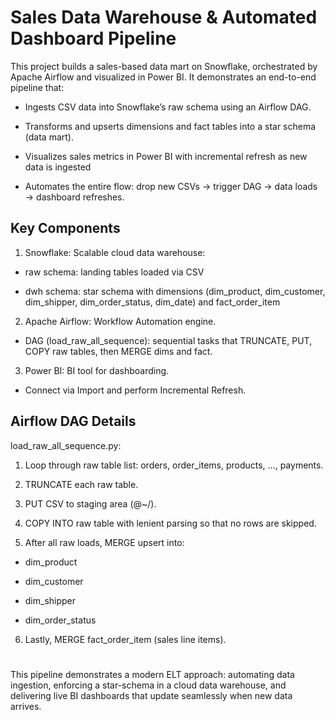 # Sales Data Warehouse & Automated Dashboard Pipeline

This project builds a sales-based data mart on Snowflake, orchestrated by Apache Airflow and visualized in Power BI. It demonstrates an end-to-end pipeline that:

- Ingests CSV data into Snowflake’s raw schema using an Airflow DAG.

- Transforms and upserts dimensions and fact tables into a star schema (data mart).

- Visualizes sales metrics in Power BI with incremental refresh as new data is ingested

- Automates the entire flow: drop new CSVs → trigger DAG → data loads → dashboard refreshes.

## Key Components

1. Snowflake: Scalable cloud data warehouse:

- raw schema: landing tables loaded via CSV

- dwh schema: star schema with dimensions (dim_product, dim_customer, dim_shipper, dim_order_status, dim_date) and fact_order_item

2. Apache Airflow: Workflow Automation engine.

- DAG (load_raw_all_sequence): sequential tasks that TRUNCATE, PUT, COPY raw tables, then MERGE dims and fact.

3. Power BI: BI tool for dashboarding.

- Connect via Import and perform Incremental Refresh.

## Airflow DAG Details

load_raw_all_sequence.py:

1. Loop through raw table list: orders, order_items, products, …, payments.

2. TRUNCATE each raw table.

3. PUT CSV to staging area (@~/).

4. COPY INTO raw table with lenient parsing so that no rows are skipped.

5. After all raw loads, MERGE upsert into:

- dim_product

- dim_customer

- dim_shipper

- dim_order_status

6. Lastly, MERGE fact_order_item (sales line items).

#

This pipeline demonstrates a modern ELT approach: automating data ingestion, enforcing a star-schema in a cloud data warehouse, and delivering live BI dashboards that update seamlessly when new data arrives.
